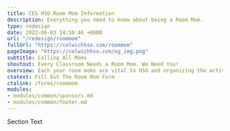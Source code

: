 ```yaml
---
title: CES HSO Room Mom Information
description: Everything you need to know about being a Room Mom.
type: redesign
date: 2022-06-03 14:59:46 +0000
url: "/redesign/roommom"
fullUrl: "https://colwichhso.com/roommom"
pageImage: "https://colwichhso.com/og_img.png"
subtitle: Calling All Moms
shoutout: Every Classroom Needs a Room Mom. We Need You!
overview: Each year room moms are vital to HSO and organizing the activities for the school year.
ctatext: Fill Out The Room Mom Form
ctalink: /forms/roommom
modules:
- modules/common/sponsors.md
- modules/common/footer.md
---
```

Section Text
